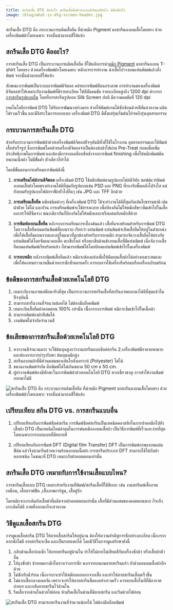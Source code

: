 ```yaml
---
title: สกรีนเสื้อ DTG คืออะไร สกรีนเสื้อยืดด้วยระบบดิจิตอลดียังไง มีข้อดียังไง
image: /blog/what-is-dtg-screen-header.jpg
---
```


สกรีนเสื้อ DTG คือ กระบวนการผลิตเสื้อยืด ที่นำหมึก Pigment มาสกรีนลงบนเสื้อโดยตรง ด้วยเครื่องพิมพ์ผ้าโดยเฉพาะ จากนั้นนำมาอบสีให้แห้ง

## สกรีนเสื้อ DTG คืออะไร?

การสกรีนเสื้อ DTG เป็นกระบวนการผลิตเสื้อยืด ที่ใช้หลักการนำ[หมึก Pigment](https://www.uprintershop.com/what_is_pigment_ink/) มาสกรีนลงบน T-shirt โดยตรง ด้วยเครื่องพิมพ์ผ้าโดยเฉพาะ หลักการการทำงาน นำเสื้อไปวางบนแท่นพิมพ์แล้วสั่งพิมพ์ จากนั้นนำมาอบสีให้แห้ง 

ลักษณะการพิมพ์เป็นระบบการพิมพ์ดิจิตอล คล้ายการพิมพ์สีบนกระดาษ การทำงานของเครื่องพิมพ์ ดิจิตอลทำให้เหมาะกับงานพิมพ์ที่มีรายละเอียด ให้สีสันคมชัด รายละเอียดสูงถึง 1200 dpi ต่างจาก[การสกรีนรูปแบบอื่น](/blog/how-many-types-of-screen-printed-shirt) โดยที่การสกรีนรูปแบบ Silk Screen ปกติ มีความคมชัดที่ 120 dpi

เทคโนโลยีการพิมพ์ DTG ได้รับการพัฒนาอย่างมาก ช่วยให้พิมพ์งานได้ซับซ้อนด้วยสีสันสวยงาม ผลิตได้รวดเร็วขึ้น และมีอิสระในการออกแบบ เครื่องพิมพ์ DTG มีตั้งแต่รุ่นเริ่มต้นไปจนถึงรุ่นอุตสาหกรรม

## กระบวนการสกรีนเสื้อ DTG

สำหรับกระบวนการพิมพ์ผ้าด้วยเครื่องพิมพ์ดิจิตอลปัจจุบันมีทั้งที่ใช้ในโรงงาน อุตสาหกรรมและใช้พิมพ์เสื้อสำเร็จรูป ซึ่งการพิมพ์โดยด้วยเครื่องดิจิตอลจำเป็นต้องนำผ้าไปผ่าน Pre-Treat ก่อนเพื่อเพิ่มประสิทธิภาพในการพิมพ์ และต้องมีการอบเคลือบสีหลังจากการพิมพ์ finishing เพื่อให้หมึกพิมพ์ติดทนบนเนื้อผ้า ไม่มีขั้นต่ำ ตัวเดียวก็ทำได้

โดยมีขั้นตอนการเตรียมการพิมพ์ดังนี้

1. **การเตรียมไฟล์งานดิจิตอล**  เครื่องพิมพ์ DTG ใช้หมึกพิมพ์ตามรูปแบบไฟล์ดิจิทัล ซอฟต์แวร์พิมพ์ลงบนเสื้อผ้าโดยตรงทำงานได้ดีที่สุดกับรูปแบบเช่น PSD และ PNG ที่รองรับพื้นหลังโปร่งใส แต่ยังยอมรับรูปแบบไฟล์กราฟิกทั่วไปอื่นๆ เช่น JPG และ TFF อีกด้วย

2. **การเตรียมเสื้อยืด** หมึกชนิดต่างๆ ที่เครื่องพิมพ์ DTG ใช้จะทำงานได้ดีที่สุดกับเส้นใยธรรมชาติ เช่น ผ้าฝ้าย ไม้ไผ่ และป่าน การเตรียมพิมพ์จะใช้สารละลาย เพื่อป้องกันไม่ให้หมึกสีขาวซึมเข้าไปในเสื้อและทำให้สีซีดจาง ขณะเดียวกันก็ป้องกันไม่ให้หมึกเลอะหรือผสมกับหมึกสีด้วย

3. **การพิมพ์ลงบนเสื้อยืด** หลังจากการเตรียมการเบื้องต้นแล้ว เสื้อยืดจะพร้อมสำหรับการพิมพ์ DTG โดยวางเสื้อยืดบนแท่นพิมพ์ที่แบนราบ เรียกว่า แท่นพิมพ์ แท่นพิมพ์จะยึดเสื้อยืดให้อยู่ในตำแหน่งเพื่อให้เสื้อยืดแบนราบและอยู่ในแนวที่ถูกต้องสำหรับการลงหมึก สามารถจัดวางเสื้อยืดให้ตรงกับแท่นพิมพ์ได้โดยจัดแนวคอเสื้อ ตะเข็บไหล่ หรือตะเข็บด้านข้างบนเสื้อที่มีแท่นพิมพ์ เมื่อจัดวางเสื้อยืดบนแท่นพิมพ์เรียบร้อยแล้ว ก็สามารถพิมพ์ได้โดยป้อนแท่นพิมพ์เข้าไปในเครื่องพิมพ์

4. **การอบหมึก** หลังจากพิมพ์เสื้อยืดแล้ว หมึกจะต้องแห้งเพื่อให้ติดบนเสื้อผ้าได้อย่างเหมาะสมและเพื่อให้คงทนยาวนานขึ้นด้วยการซักซ้ำหลายครั้ง การอบอาจใช้เครื่องรีดร้อนหรือเครื่องเป่าลมร้อน

## ข้อดีของการสกรีนเสื้อด้วยเทคโนโลยี DTG

1. เหมาะกับงานภาพเสมือนจริงที่สุด เป็นกระบวนการสกรีนเสื้อที่สกรีนภาพออกมาได้ดีที่สุดแล้วในปัจจุบันนี้
2. สามารถสกรีนงานที่จำนวนน้อยได้ ไม่ต้องมีบล็อคพิมพ์
3. เหมาะกับเสื้อยืดผ้าคอตตอน 100% เท่านั้น เนื่ืองจากการพิมพ์ หมึกจะซึมเข้าไปในเนื้อผ้า
4. สามารถพิมพ์ลงผ้าสีเข้มได้
5. งานพิมพ์ไม่จำกัดจำนวนสี

## ข้อเสียของการสกรีนเสื้อด้วยเทคโนโลยี DTG

1. หากงานมีจำนวนมาก จะใช้ต้นทุนสูงกว่างานสกรีนแบบซิลค์สกรีน
2.เครื่องพิมพ์มีราคาแพงมาก และต้องการการบำรุงรักษา ต้นทุนหมึกสูง
3. สกรีนลงบนผ้าที่มีส่วนผสมของเส้นใยสังเคราะห์ (Polyester) ไม่ได้ 
4. ขนาดงานพิมพ์จำกัด คือพิมพ์ได้ไม่เกินขนาด 50 cm x 50 cm.
5. ผู้ทำงานพิมพ์ต้องมีทักษะในการพิมพ์ผ้าด้วยเทคโนโลยี DTG หากเชี่ยวชาญ อาจทำให้งานพิมพ์ออกมาไม่ดี

![สกรีนเสื้อ DTG คือ กระบวนการผลิตเสื้อยืด ที่นำหมึก Pigment มาสกรีนลงบนเสื้อโดยตรง ด้วยเครื่องพิมพ์ผ้าโดยเฉพาะ จากนั้นนำมาอบสีให้แห้ง](/blog/what-is-dtg-screen-1.png)

## เปรียบเทียบ สกีน DTG vs. การสกรีนแบบอื่น

1. เปรียบเทียบกับการพิมพ์ซิลค์สกรีน การพิมพ์ซิลค์สกรีนเป็นเทคนิคคลาสสิกในการปาดหมึกไปยังเสื้อผ้า DTG เป็นเทคนิคใหม่ล่าสุดในการพ่นหมึกลงบนเสื้อผ้า เป็นวิธีการพิมพ์ที่เร็วและง่ายที่สุด โดยเฉพาะการออกแบบที่มีหลายสี

2. เปรียบเทียบกับการพิมพ์ DFT (Digital film Transfer) DFT เป็นการพิมพ์ภาพลงบนแผ่นฟิล์ม แล้วจึงนำมารีดด้วยความร้อนลงบนเนื้อผ้า การสกรีนประเภท DFT สามารถใช้ได้กับผ้าหลายชนิด ในขณะที่ DTG เหมาะกับผ้าคอตตอนเท่านั้น

## สกรีนเสื้อ DTG เหมาะกับการใช้งานเสื้อแบบไหน?

การสกรีนเสื้อแบบ DTG เหมาะสำหรับงานที่พิมพ์/สกรีนเสื้อที่ใช้สีเยอะ เช่น งานสกรีนพ์เสื้อภาพเหมือน, เสื้อกราฟฟิค ,เสื้อภาพการ์ตูน, เสื้อคู่รัก

โดยหมึกจะเกาะติดกับเสื้อผ้าที่ผลิตจากผ้าคอตตอนเท่านั้น เสื้อที่มีส่วนผสมของคอตตอนมาก ก็จะยิ่งเกาะติดได้ดี ภาพที่ออกมาก็จะสวยงาม

## วิธีดูแลเสื้อสกรีน DTG

การดูแลเสื้อสกรีน DTG ให้ลายเสื้อสกรีนให้อยู่นาน ต้องให้ความสำคัญการซักอย่างละเอียด เนื่องจากหากซักไม่ดี ลายสกรีนจะซืด และเป็นรอยแตกได้ โดยมีวิธีในการดูแลรักษาดังนี้

1. กลับด้านเสื้อก่อนซัก ให้ลายสกรีนอยู่ด้านใน ทำให้ไม่ลายไม่เสียดสีกับเครื่องซักผ้า หรือเสื้อผ้าตัวอื่น 
2. ใส่ถุงซักผ้า ช่วยลดแรงดึงในระหว่างการซัก นอกจากถนอมลายสกรีนแล้ว ยังช่วนถนอมเนื้อผ้าอีกด้วย
3. ไม่ซักกับน้ำร้อน เนื่องจากจะทำให้หมึกลอกออกจากเสื้อ และทำให้ลายสกรีนเสื่อมเร็วขึ้น
4. ไม่ตากเสื้อกลางแดดจัด เพราะจะทำให้ลายสกรีนซืดลงอย่างรวดเร็ว ควรตากเสื้อในที่ที่มีอากาศถ่ายเท และกลับลายสกรีนไว้ด้านใน 
5. รีดเสื้อจากด้านในด้วยไฟอ่อน ห้ามรีดเสื้อในด้านที่มีลายสกรีน และรีดด้วยไฟอ่อน

![สกรีนเสื้อ DTG สามารถสกรีนงานที่จำนวนน้อยได้ ไม่ต้องมีบล็อคพิมพ์](/blog/what-is-dtg-screen-2.png)